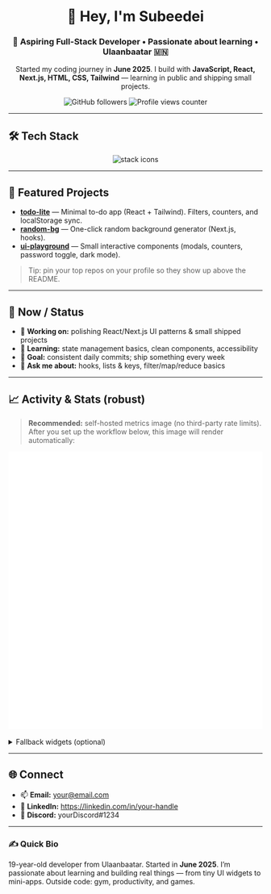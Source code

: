 <!-- Profile Header -->
<h1 align="center">👋 Hey, I'm Subeedei</h1>
<h3 align="center">🚀 Aspiring Full-Stack Developer • Passionate about learning • Ulaanbaatar 🇲🇳</h3>

<p align="center">
  Started my coding journey in <b>June 2025</b>. I build with <b>JavaScript, React, Next.js, HTML, CSS, Tailwind</b> — learning in public and shipping small projects.
</p>

<div align="center">
  <!-- Followers count (stable) -->
  <img src="https://img.shields.io/github/followers/JinreP?label=Followers&style=for-the-badge" alt="GitHub followers">
  <!-- Profile views (optional; remove if you don't want it) -->
  <img src="https://komarev.com/ghpvc/?username=JinreP&style=for-the-badge" alt="Profile views counter">
</div>

---

## 🛠 Tech Stack
<div align="center">
  <img src="https://skillicons.dev/icons?i=javascript,react,nextjs,html,css,tailwind" height="48" alt="stack icons"/>
</div>

---

## 📌 Featured Projects
- **[todo-lite](https://github.com/JinreP/todo-lite)** — Minimal to-do app (React + Tailwind). Filters, counters, and localStorage sync.  
- **[random-bg](https://github.com/JinreP/random-bg)** — One-click random background generator (Next.js, hooks).  
- **[ui-playground](https://github.com/JinreP/ui-playground)** — Small interactive components (modals, counters, password toggle, dark mode).

> Tip: pin your top repos on your profile so they show up above the README.

---

## 🧭 Now / Status
- 🔭 **Working on:** polishing React/Next.js UI patterns & small shipped projects  
- 🌱 **Learning:** state management basics, clean components, accessibility  
- 🎯 **Goal:** consistent daily commits; ship something every week  
- 💬 **Ask me about:** hooks, lists & keys, filter/map/reduce basics

---

## 📈 Activity & Stats (robust)
> **Recommended:** self-hosted metrics image (no third-party rate limits).  
> After you set up the workflow below, this image will render automatically:

<p align="center">
  <img src="https://raw.githubusercontent.com/JinreP/JinreP/main/github-metrics.svg" alt="GitHub metrics (auto-updated)">
</p>

<details>
  <summary>Fallback widgets (optional)</summary>
  <p align="center">
    <!-- These sometimes cache; we added cache-busting params -->
    <img src="https://streak-stats.demolab.com?user=JinreP&theme=tokyonight&hide_border=true&cache_seconds=3600&v=3" height="150" alt="streaks">
    <img src="https://github-readme-stats.vercel.app/api?username=JinreP&show_icons=true&theme=tokyonight&hide_border=true&cache_seconds=3600&v=3" height="150" alt="stats">
    <img src="https://github-readme-stats.vercel.app/api/top-langs/?username=JinreP&layout=compact&theme=tokyonight&hide_border=true&cache_seconds=3600&v=3" height="150" alt="top languages">
  </p>
</details>

---

## 🌐 Connect
- 📫 **Email:** your@email.com  
- 💼 **LinkedIn:** https://linkedin.com/in/your-handle  
- 💬 **Discord:** yourDiscord#1234

---

### ✍️ Quick Bio
19-year-old developer from Ulaanbaatar. Started in **June 2025**. I’m passionate about learning and building real things — from tiny UI widgets to mini-apps. Outside code: gym, productivity, and games.

